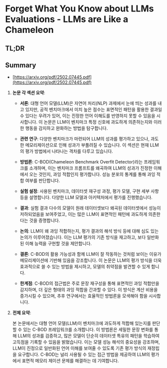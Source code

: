 # Forget What You Know about LLMs Evaluations - LLMs are Like a Chameleon
## TL;DR
## Summary
- [https://arxiv.org/pdf/2502.07445.pdf](https://arxiv.org/pdf/2502.07445.pdf)

1. **논문 각 섹션 요약**:

   - **서론**: 대형 언어 모델(LLM)은 자연어 처리(NLP) 과제에서 눈에 띄는 성과를 내고 있지만, 공적 벤치마크에서 미치 높은 점수는 표면적인 패턴을 활용한 결과일 수 있다는 우려가 있어, 이는 진정한 언어 이해도를 반영하지 못할 수 있음을 시사합니다. 이 논문은 LLM이 벤치마크 특정 신호에 과도하게 의존하는지와 이러한 행동을 감지하고 완화하는 방법을 탐구합니다.

   - **관련 연구**: 다양한 벤치마크가 마련되어 LLM의 성과를 평가하고 있으나, 과도한 메모리제이션으로 인해 성과가 부풀려질 수 있습니다. 이 섹션은 현재 LLM의 평가 방법에서 나타나는 격차를 다루고 있습니다.

   - **방법론**: C-BOD(Chameleon Benchmark Overfit Detector)라는 프레임워크를 소개하며, 이는 벤치마크 프롬프트를 왜곡하여 LLM의 성과가 진정한 이해에서 오는 것인지, 과잉 적합인지 평가합니다. 성능 분포의 통계를 통해 과잉 적합 여부를 판단합니다.

   - **실험 설정**: 사용된 벤치마크, 데이터셋 재구성 과정, 평가 모델, 구현 세부 사항 등을 설명합니다. 다양한 LLM 모델과 아키텍처에서 평가를 진행했습니다.

   - **결과**: 실험 결과 다수의 모델이 원래 데이터셋보다 왜곡된 데이터셋에서 성능이 저하되었음을 보여주었고, 이는 많은 LLM이 표면적인 패턴에 과도하게 의존한다는 것을 증명합니다.

   - **논의**: LLM이 왜 과잉 적합하는지, 평가 결과의 해석 방식 등에 대해 심도 있는 논의가 이루어졌습니다. 이는 LLM 평가의 기존 방식을 재고하고, 보다 일반화된 이해 능력을 구현할 것을 제안합니다.

   - **결론**: C-BOD의 활용 가능성과 함께 LLM이 잘 작동하는 것처럼 보이는 이유가 메모리제이션에 기반해 있음을 강조합니다. 이 논문은 LLM의 평가 방식을 더욱 효과적으로 쓸 수 있는 방법을 제시하고, 모델의 취약점을 발견할 수 있게 합니다.

   - **한계점**: C-BOD의 접근법은 주로 문장 재구성을 통해 표면적인 과잉 적합만을 감지하며, 더 깊은 형태의 과잉 적합을 간과할 수 있다. 이 방식은 계산 비용을 증가시킬 수 있으며, 추후 연구에서는 효율적인 방법론을 모색해야 함을 시사합니다.

2. **전체 요약**:

   본 논문에서는 대형 언어 모델(LLM)이 벤치마크에 과도하게 적합해 있는지를 판단할 수 있는 C-BOD 프레임워크를 소개합니다. 이 방법론은 세밀한 문장 변화를 통해 LLM의 성과를 검증하고, 많은 모델이 단순히 데이터셋 특유의 패턴을 학습하여 고득점을 기록할 수 있음을 밝혔습니다. 이는 모델 성능 해석의 중요성을 강조하며, LLM이 진정으로 일반화된 언어 이해를 보여줄 수 있도록 기존 평가 방식의 재정립을 요구합니다. C-BOD는 널리 사용될 수 있는 접근 방법을 제공하여 LLM의 평가에서 표면적 메모리 제이션 문제를 해결하는 데 기여합니다.